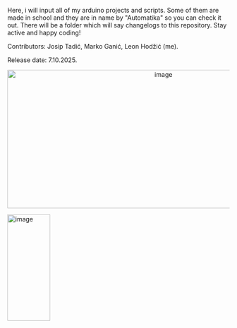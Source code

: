 Here, i will input all of my arduino projects and scripts. Some of them are made in school and they are in name by "Automatika" so you can check it out. There will be a folder which will say changelogs to this repository. Stay active and happy coding! 

Contributors: Josip Tadić, Marko Ganić, Leon Hodžić (me).

Release date: 7.10.2025.

<p align="center">

<img width="692" height="314" alt="image" src="https://github.com/user-attachments/assets/dd009f42-3763-41b6-a227-7d5e7c49d18a" />

</p>

<img width="97" height="241" alt="image" src="https://github.com/user-attachments/assets/8c521b33-8f87-44ed-b291-e8c9c8f43869" />


